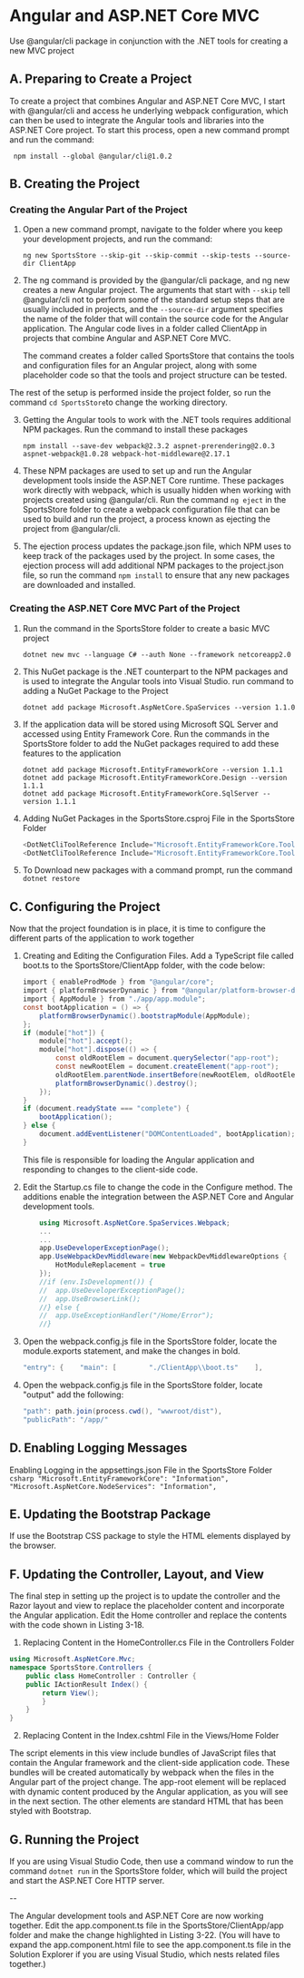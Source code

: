 
# Angular and ASP.NET Core MVC

 Use @angular/cli package in conjunction with the .NET tools for creating a new MVC project

## A. Preparing to Create a Project 
To create a project that combines Angular and ASP.NET Core MVC, I start with @angular/cli and access he underlying webpack configuration, which can then be used to integrate the Angular tools and libraries into the ASP.NET Core project.
To start this process, open a new command prompt and run the command:
```console
 npm install --global @angular/cli@1.0.2 
 ```

## B. Creating the Project

### Creating the Angular Part of the Project

 1. Open a new command prompt, navigate to the folder where you keep your development projects, and run the command:
    ```console 
    ng new SportsStore --skip-git --skip-commit --skip-tests --source-dir ClientApp 
    ```

 2. The ng command is provided by the @angular/cli package, and ng new creates a new Angular project. The arguments that start with ``--skip`` tell @angular/cli not to perform some of the standard setup steps that are usually included in projects, and the ``--source-dir`` argument specifies the name of the folder that will contain the source code for the Angular application. The Angular code lives in a folder called ClientApp in projects that combine Angular and ASP.NET Core MVC.

    The command creates a folder called SportsStore that contains the tools and configuration files for an Angular project, along with some placeholder code so that the tools and project structure can be tested.

The rest of the setup is performed inside the project folder, so run the command ``cd SportsStore``to change the working directory.

3. Getting the Angular tools to work with the .NET tools requires additional NPM packages. Run the command to install these packages 
    ```console
    npm install --save-dev webpack@2.3.2 aspnet-prerendering@2.0.3 aspnet-webpack@1.0.28 webpack-hot-middleware@2.17.1 
    ```
 

4. These NPM packages are used to set up and run the Angular development tools inside the ASP.NET Core runtime. These packages work directly with webpack, which is usually hidden when working with projects created using @angular/cli. Run the command ``ng eject`` in the SportsStore folder to create a webpack configuration file that can be used to build and  run the project, a process known as ejecting the project from @angular/cli. 

5. The ejection process updates the package.json file, which NPM uses to keep track of the packages used by the project. In some cases, the ejection process will add additional NPM packages to the project.json file, so run the command `` npm install `` to ensure that any new packages are downloaded and installed. 

### Creating the ASP.NET Core MVC Part of the Project 

1. Run the command in the SportsStore folder to create a basic MVC project 
    ```console
    dotnet new mvc --language C# --auth None --framework netcoreapp2.0
    ```


2. This NuGet package is the .NET counterpart to the NPM packages and is used to integrate the Angular tools into Visual Studio. run command to adding a NuGet Package to the Project 
    ```console
    dotnet add package Microsoft.AspNetCore.SpaServices --version 1.1.0
    ```

3. If the application data will be stored using Microsoft SQL Server and accessed using Entity Framework Core. Run the commands in the SportsStore folder to add the NuGet packages required to add these features to the application
    ```console
    dotnet add package Microsoft.EntityFrameworkCore --version 1.1.1 
    dotnet add package Microsoft.EntityFrameworkCore.Design --version 1.1.1 
    dotnet add package Microsoft.EntityFrameworkCore.SqlServer --version 1.1.1
    ``` 

 4. Adding NuGet Packages in the SportsStore.csproj File in the SportsStore Folder

    ```csharp
    <DotNetCliToolReference Include="Microsoft.EntityFrameworkCore.Tools"  Version="1.0.0" /> ''
    <DotNetCliToolReference Include="Microsoft.EntityFrameworkCore.Tools.DotNet"  Version="1.0.0" />
    ```
5. To Download new packages with a command prompt, run the command `` dotnet restore `` 

## C. Configuring the Project 

Now that the project foundation is in place, it is time to configure the different parts of the application to work together

1. Creating and Editing the Configuration Files. Add a TypeScript file called boot.ts to the SportsStore/ClientApp folder, with the code below:

    ```csharp
    import { enableProdMode } from "@angular/core"; 
    import { platformBrowserDynamic } from "@angular/platform-browser-dynamic"; 
    import { AppModule } from "./app/app.module";
    const bootApplication = () => { 
        platformBrowserDynamic().bootstrapModule(AppModule); 
    };
    if (module["hot"]) {
        module["hot"].accept();
        module["hot"].dispose(() => {
            const oldRootElem = document.querySelector("app-root");
            const newRootElem = document.createElement("app-root");
            oldRootElem.parentNode.insertBefore(newRootElem, oldRootElem);
            platformBrowserDynamic().destroy();
        });
    }
    if (document.readyState === "complete") {
        bootApplication();
    } else {
        document.addEventListener("DOMContentLoaded", bootApplication); 
    }
    ```

    This file is responsible for loading the Angular application and responding to changes to the client-side code.

2. Edit the Startup.cs file to change the code in the Configure method. The additions enable the integration between the ASP.NET Core and Angular development tools.
    ```csharp
        using Microsoft.AspNetCore.SpaServices.Webpack;
        ...
        ...
        app.UseDeveloperExceptionPage();
        app.UseWebpackDevMiddleware(new WebpackDevMiddlewareOptions {
            HotModuleReplacement = true
        });
        //if (env.IsDevelopment()) {
        //  app.UseDeveloperExceptionPage();
        //  app.UseBrowserLink();
        //} else {
        //  app.UseExceptionHandler("/Home/Error");
        //}
    ```
3. Open the webpack.config.js file in the SportsStore folder, locate the module.exports statement, and make the changes in bold.  
    ```csharp
    "entry": {    "main": [        "./ClientApp\\boot.ts"    ],
    ```

4.  Open the webpack.config.js file in the SportsStore folder, locate "output" add the following:

    ```csharp
    "path": path.join(process.cwd(), "wwwroot/dist"),
    "publicPath": "/app/"
    ```
 
## D. Enabling Logging Messages 

Enabling Logging in the appsettings.json File in the SportsStore Folder
    ```csharp
    "Microsoft.EntityFrameworkCore": "Information",      "Microsoft.AspNetCore.NodeServices": "Information", 
    ```

## E. Updating the Bootstrap Package 
 If use the Bootstrap CSS package to style the HTML elements displayed by the browser.

## F. Updating the Controller, Layout, and View 

The final step in setting up the project is to update the controller and the Razor layout and view to replace the placeholder content and incorporate the Angular application. Edit the Home controller and replace the contents with the code shown in Listing 3-18.

1. Replacing Content in the HomeController.cs File in the Controllers Folder
```csharp
using Microsoft.AspNetCore.Mvc;
namespace SportsStore.Controllers {    
    public class HomeController : Controller {
    public IActionResult Index() {
        return View();
        }    
    }
}
```


2. Replacing Content in the Index.cshtml File in the Views/Home Folder
<div class="p-1">  <app-root></app-root> </div>

The script elements in this view include bundles of JavaScript files that contain the Angular framework and the client-side application code. These bundles will be created automatically by webpack when the files in the Angular part of the project change. The app-root element will be replaced with dynamic content produced by the Angular application, as you will see in the next section. The other elements are standard HTML that has been styled with Bootstrap.

## G. Running the Project 

If you are using Visual Studio Code, then use a command window to run the command `` dotnet run `` in the SportsStore folder, which will build the project and start the ASP.NET Core HTTP server.  

--

The Angular development tools and ASP.NET Core are now working together. Edit the app.component.ts file in the SportsStore/ClientApp/app folder and  make the change highlighted in Listing 3-22. (You will have to expand the app.component.html file to see the app.component.ts file in the Solution Explorer if you are using Visual Studio, which nests related files together.)